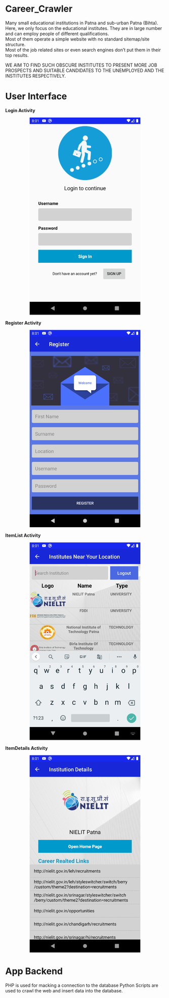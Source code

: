 # Career_Crawler
Many small educational institutions in Patna and sub-urban Patna (Bihta).</br>
Here, we only focus on the educational institutes. They are in large number and can employ people of different qualifications.</br>
Most of them operate a simple website with no standard sitemap/site structure.</br>
Most of the job related sites or even search engines don’t put them in their top results.</br>

WE AIM TO FIND SUCH OBSCURE INSTITUTES TO PRESENT MORE JOB PROSPECTS AND SUITABLE CANDIDATES TO THE UNEMPLOYED AND THE INSTITUTES RESPECTIVELY.</br>

# User Interface
<b>Login Activity</b>
<p align="center">
  <img src="UI/MainActivity.png" width="350" title="Login Activity">
</p>

<b>Register Activity</b>
<p align="center">
  <img src="UI/Register.png" width="350" title="Register Activity">
</p>

<b>ItemList Activity</b>
<p align="center">
  <img src="UI/ItemList.png" width="350" title="ItemList Activity">
</p>

<b>ItemDetails Activity</b>
<p align="center">
  <img src="UI/ItemDetails.png" width="350" title="ItemDetails Activity">
</p>

# App Backend
PHP is used for macking a connection to the database
Python Scripts are used to crawl the web and insert data into the database.
